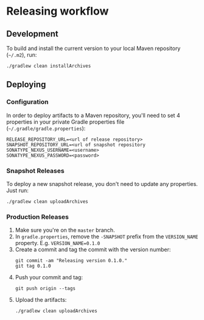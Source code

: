# Releasing workflow

## Development

To build and install the current version to your local Maven repository (`~/.m2`), run:

```
./gradlew clean installArchives
```

## Deploying

### Configuration

In order to deploy artifacts to a Maven repository, you'll need to set 4 properties in your
private Gradle properties file (`~/.gradle/gradle.properties`):

```
RELEASE_REPOSITORY_URL=<url of release repository>
SNAPSHOT_REPOSITORY_URL=<url of snapshot repository
SONATYPE_NEXUS_USERNAME=<username>
SONATYPE_NEXUS_PASSWORD=<password>
```

### Snapshot Releases

To deploy a new snapshot release, you don't need to update any properties. Just run:

```
./gradlew clean uploadArchives
```

### Production Releases

1. Make sure you're on the `master` branch.
2. In `gradle.properties`, remove the `-SNAPSHOT` prefix from the `VERSION_NAME` property.
   E.g. `VERSION_NAME=0.1.0`
3. Create a commit and tag the commit with the version number:
   ```
   git commit -am "Releasing version 0.1.0."
   git tag 0.1.0
   ```
4. Push your commit and tag:
   ```
   git push origin --tags
   ```
5. Upload the artifacts:
   ```
   ./gradlew clean uploadArchives
   ```
